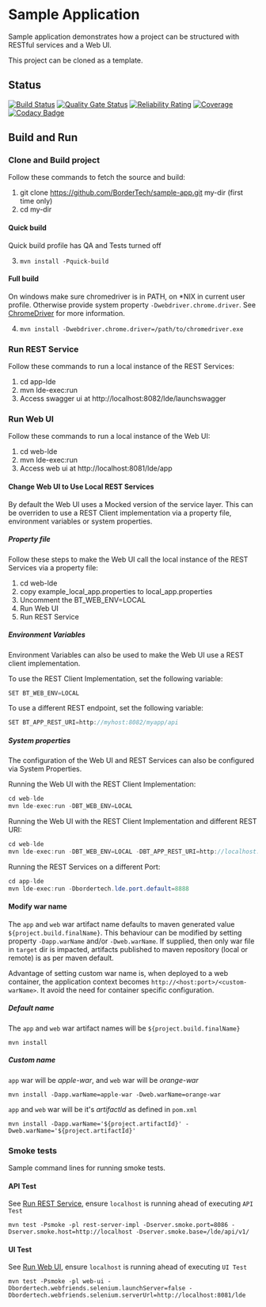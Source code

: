 # Sample Application

Sample application demonstrates how a project can be structured with RESTful services and a Web UI.

This project can be cloned as a template.

## Status
[![Build Status](https://travis-ci.com/BorderTech/sample-app.svg?branch=master)](https://travis-ci.com/BorderTech/sample-app)
[![Quality Gate Status](https://sonarcloud.io/api/project_badges/measure?project=bordertech-sample-app&metric=alert_status)](https://sonarcloud.io/dashboard?id=bordertech-sample-app)
[![Reliability Rating](https://sonarcloud.io/api/project_badges/measure?project=bordertech-sample-app&metric=reliability_rating)](https://sonarcloud.io/dashboard?id=bordertech-sample-app)
[![Coverage](https://sonarcloud.io/api/project_badges/measure?project=bordertech-sample-app&metric=coverage)](https://sonarcloud.io/dashboard?id=bordertech-sample-app)
[![Codacy Badge](https://api.codacy.com/project/badge/Grade/d637639668404d609802750a9e16c155)](https://www.codacy.com/gh/BorderTech/sample-app?utm_source=github.com&amp;utm_medium=referral&amp;utm_content=BorderTech/sample-app&amp;utm_campaign=Badge_Grade)

## Build and Run

### Clone and Build project

Follow these commands to fetch the source and build:

1. git clone https://github.com/BorderTech/sample-app.git my-dir (first time only)
2. cd my-dir

#### Quick build

Quick build profile has QA and Tests turned off

3. ```mvn install -Pquick-build```

#### Full build

On windows make sure chromedriver is in PATH, on *NIX in current user profile. Otherwise provide system property `-Dwebdriver.chrome.driver`. See [ChromeDriver](https://github.com/SeleniumHQ/selenium/wiki/ChromeDriver) for more information.

4. ```mvn install -Dwebdriver.chrome.driver=/path/to/chromedriver.exe```

<a name="restservice"></a>
### Run REST Service

Follow these commands to run a local instance of the REST Services:

1. cd app-lde
2. mvn lde-exec:run
3. Access swagger ui at http://localhost:8082/lde/launchswagger

<a name="webui"></a>
### Run Web UI

Follow these commands to run a local instance of the Web UI:

1. cd web-lde
2. mvn lde-exec:run
3. Access web ui at http://localhost:8081/lde/app

#### Change Web UI to Use Local REST Services

By default the Web UI uses a Mocked version of the service layer. This can be overriden to use a REST Client implementation via a property file, environment variables or system properties.

##### Property file

Follow these steps to make the Web UI call the local instance of the REST Services via a property file:

1. cd web-lde
2. copy example_local_app.properties to local_app.properties
3. Uncomment the BT_WEB_ENV=LOCAL
4. Run Web UI
5. Run REST Service

##### Environment Variables

Environment Variables can also be used to make the Web UI use a REST client implementation.

To use the REST Client Implementation, set the following variable:

``` java
SET BT_WEB_ENV=LOCAL
```

To use a different REST endpoint, set the following variable:

``` java
SET BT_APP_REST_URI=http://myhost:8082/myapp/api
```

##### System properties

The configuration of the Web UI and REST Services can also be configured via System Properties.

Running the Web UI with the REST Client Implementation:

``` java
cd web-lde
mvn lde-exec:run -DBT_WEB_ENV=LOCAL
```

Running the Web UI with the REST Client Implementation and different REST URI:

``` java
cd web-lde
mvn lde-exec:run -DBT_WEB_ENV=LOCAL -DBT_APP_REST_URI=http://localhost:8888/lde/api
```

Running the REST Services on a different Port:

``` java
cd app-lde
mvn lde-exec:run -Dbordertech.lde.port.default=8888
```

#### Modify war name

The `app` and `web` war artifact name defaults to maven generated value `${project.build.finalName}`. This behaviour can be modified by setting property `-Dapp.warName` and/or `-Dweb.warName`. If supplied, then only war file in `target` dir is impacted, artifacts published to maven repository (local or remote) is as per maven default.

Advantage of setting custom war name is, when deployed to a web container, the application context becomes `http://<host:port>/<custom-warName>`. It avoid the need for container specific configuration.

##### Default name

The `app` and `web` war artifact names will be `${project.build.finalName}`
```
mvn install
```

##### Custom name

`app` war will be *apple-war*, and `web` war will be *orange-war*
```
mvn install -Dapp.warName=apple-war -Dweb.warName=orange-war
```
`app` and `web` war will be it's *artifactId* as defined in `pom.xml`
```
mvn install -Dapp.warName='${project.artifactId}' -Dweb.warName='${project.artifactId}'
```

### Smoke tests

Sample command lines for running smoke tests.

#### API Test

See [Run REST Service](#restservice), ensure `localhost` is running ahead of executing `API Test`

```
mvn test -Psmoke -pl rest-server-impl -Dserver.smoke.port=8086 -Dserver.smoke.host=http://localhost -Dserver.smoke.base=/lde/api/v1/
```

#### UI Test

See [Run Web UI](#webui), ensure `localhost` is running ahead of executing `UI Test`

```
mvn test -Psmoke -pl web-ui -Dbordertech.webfriends.selenium.launchServer=false -Dbordertech.webfriends.selenium.serverUrl=http://localhost:8081/lde
```
